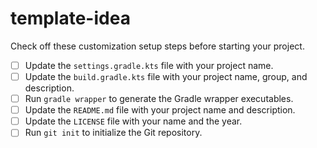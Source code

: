 # template-idea

Check off these customization setup steps before starting your project.

- [ ] Update the `settings.gradle.kts` file with your project name.
- [ ] Update the `build.gradle.kts` file with your project name, group, and description.
- [ ] Run `gradle wrapper` to generate the Gradle wrapper executables.
- [ ] Update the `README.md` file with your project name and description.
- [ ] Update the `LICENSE` file with your name and the year.
- [ ] Run `git init` to initialize the Git repository.
